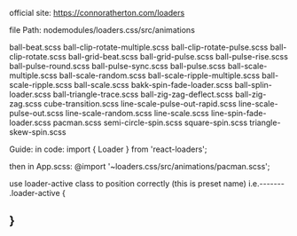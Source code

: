 official site:
https://connoratherton.com/loaders

file Path:
nodemodules/loaders.css/src/animations

ball-beat.scss
ball-clip-rotate-multiple.scss
ball-clip-rotate-pulse.scss
ball-clip-rotate.scss
ball-grid-beat.scss
ball-grid-pulse.scss
ball-pulse-rise.scss
ball-pulse-round.scss
ball-pulse-sync.scss
ball-pulse.scss
ball-scale-multiple.scss
ball-scale-random.scss
ball-scale-ripple-multiple.scss
ball-scale-ripple.scss
ball-scale.scss
bakk-spin-fade-loader.scss
ball-splin-loader.scss
ball-triangle-trace.scss
ball-zig-zag-deflect.scss
ball-zig-zag.scss
cube-transition.scss
line-scale-pulse-out-rapid.scss
line-scale-pulse-out.scss
line-scale-random.scss
line-scale.scss
line-spin-fade-loader.scss
pacman.scss
semi-circle-spin.scss
square-spin.scss
triangle-skew-spin.scss

Guide:
in code:
<Loader type='pacman' />
import { Loader } from 'react-loaders';

then
in App.scss:
@import '~loaders.css/src/animations/pacman.scss';

use loader-active class to position correctly
(this is preset name)
i.e.-------
.loader-active {

}
-----------